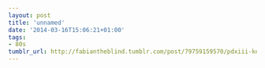 ```yaml
---
layout: post
title: 'unnamed'
date: '2014-03-16T15:06:21+01:00'
tags:
- 80s
tumblr_url: http://fabiantheblind.tumblr.com/post/79759159570/pdxiii-kevin-bacon-explains-the-80s-to
---
```

